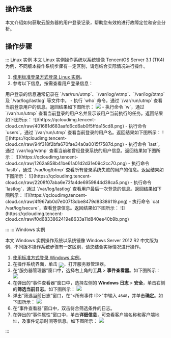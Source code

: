 ## 操作场景
本文介绍如何获取云服务器的用户登录记录，帮助您有效的进行故障定位和安全分析。


## 操作步骤

<dx-tabs>
::: Linux 实例
<dx-alert infotype="explain" title="">
本文 Linux 实例操作系统以系统镜像 TencentOS Server 3.1 (TK4) 为例，不同版本操作系统步骤有一定区别，请您结合实际情况进行操作。
</dx-alert>

1. [使用标准登录方式登录 Linux 实例](https://cloud.tencent.com/document/product/213/5436)。
2. 参考以下信息，按需查看用户登录信息：
<dx-alert infotype="explain" title="">
用户登录的信息通常记录在 `/var/run/utmp`、`/var/log/wtmp`、`/var/log/btmp` 及 `/var/log/lastlog` 等文件中。
</dx-alert>
 - 执行 `who` 命令，通过 `/var/run/utmp` 查看当前登录用户的信息。返回结果如下图所示：
<img src="https://qcloudimg.tencent-cloud.cn/raw/2f54911fac9ee5cbeb2ca180a802f8bc.png"/>
 - 执行命令 `w`，通过 `/var/run/utmp` 查看当前登录的用户名并显示该用户当前执行的任务。返回结果如下图所示：
![](https://qcloudimg.tencent-cloud.cn/raw/401681d683aafd6cd6ab0f5ffda15cd8.png)
 - 执行命令 `users`，通过 `/var/run/utmp` 查看当前登录的用户名。返回结果如下图所示：
![](https://qcloudimg.tencent-cloud.cn/raw/94f318f2bfa670fae34a0a0015f7587d.png)
 - 执行命令 `last`，通过 `/var/log/wtmp` 查看当前和曾经登录系统的用户信息。返回结果如下图所示：
![](https://qcloudimg.tencent-cloud.cn/raw/1262a858b41be61a01d2d31e09c2cc70.png)
 - 执行命令 `lastb`，通过 `/var/log/btmp` 查看所有登录系统失败的用户的信息。返回结果如下图所示：
![](https://qcloudimg.tencent-cloud.cn/raw/2208f07aba6e73fa4de6959844d38ca5.png)
 - 执行命令 `lastlog`，通过 `/var/log/lastlog` 查看用户最后一次登录的信息。返回结果如下图所示：
![](https://qcloudimg.tencent-cloud.cn/raw/4f967ab0d7e007f3dbe8479d83386119.png)
 - 执行命令 `cat /var/log/secure`，查看登录信息。返回结果如下图所示：
 ![](https://qcloudimg.tencent-cloud.cn/raw/f0d6833862419e8633a11d840ee40b9b.png)
 
:::
::: Windows 实例

<dx-alert infotype="explain" title="">
本文 Windows 实例操作系统以系统镜像 Windows Server 2012 R2 中文版为例，不同版本操作系统步骤有一定区别，请您结合实际情况进行操作。
</dx-alert>


1.  [使用标准方式登录 Windows 实例](https://cloud.tencent.com/document/product/213/57778)。
2.  在操作系统界面，单击 <img src="https://main.qcloudimg.com/raw/446c1e8cb7da2ce280d710c6a46b693d.png" style="margin:-6px 0px">，打开服务器管理器。
3.  在“服务器管理器”窗口中，选择右上角的**工具** > **事件查看器**。如下图所示：
![](https://main.qcloudimg.com/raw/dc17d3bb2fc1df4b899f5d3dd96a6b9b.png)
4. 在弹出的“事件查看器”窗口中，选择左侧的 **Windows 日志** > **安全**，单击右侧的**筛选当前日志**。如下图所示：
![](https://qcloudimg.tencent-cloud.cn/raw/8e6f898d5b56a987a10049a21a072844.png)
5. 弹出“筛选当前日志”窗口，在“<所有事件 ID>”中输入 `4648`，并单击**确定**。如下图所示：
![](https://qcloudimg.tencent-cloud.cn/raw/6fd35864792eff1c4dbab256f24f5b2f.png)
6. 在“事件查看器”窗口中，双击符合筛选条件的日志。
7. 在弹出的“事件属性”窗口中，单击**详细信息**，可查看客户端名称和客户端地址，及事件记录时间等信息。如下图所示：
![](https://qcloudimg.tencent-cloud.cn/raw/ac4017087098e4dd9a686028e0cfc3d9.png)



:::
</dx-tabs>




